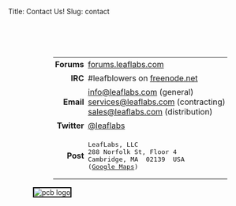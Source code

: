 Title: Contact Us!
Slug: contact

<br>
<br>

<div style="float:right; margin-right:60px; margin-top:20px;">
<table style="border: none;">
<tr>
  <td style="font-weight: bold; text-align: right; border: none; padding: 4px;">
    Forums</td>
  <td style="border: none; padding: 4px;">
  <a href="http://forums.leaflabs.com">forums.leaflabs.com</a></td>
</tr>
<tr>
  <td style="font-weight: bold; text-align: right; border: none; padding: 4px;">
    IRC</td>
  <td style="border: none; padding: 4px;">
  #leafblowers on <a href="http://webchat.freenode.net/">freenode.net</a></td>
</tr>
<tr>
  <td style="font-weight: bold; text-align: right; border: none; padding: 4px;">
    Email</td>
  <td style="border: none; padding: 4px;">
  <a href="mailto:info@leaflabs.com">info@leaflabs.com</a> (general)
  <br>
  <a href="mailto:services@leaflabs.com">services@leaflabs.com</a> (contracting)
  <br>
  <a href="mailto:sales@leaflabs.com">sales@leaflabs.com</a> (distribution)
  </td>
</tr>
<tr>
  <td style="font-weight: bold; text-align: right; border: none; padding: 4px;">
    Twitter</td>
  <td style="border: none; padding: 4px;">
  <a href="http://twitter.com/leaflabs">@leaflabs</a></td>
</tr>
<tr>
  <td style="font-weight: bold; text-align: right; border: none; padding: 4px;">
    Post</td>
  <td style="border: none; padding: 4px;">
<pre>
LeafLabs, LLC
288 Norfolk St, Floor 4
Cambridge, MA  02139  USA
(<a href="http://goo.gl/maps/tCrOA">Google Maps</a>)
</pre>
</td>
</tr>
</table>
</div>

<div style="float:left; margin-left:50px;">
<img src="/static/images/pcb_leaf_inf_logo_320.jpg" alt="pcb logo" style="border:2px solid black;">
</div>

<br clear="both">

  [freenode]: http://webchat.freenode.net/
